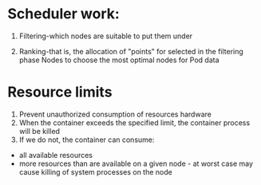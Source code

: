 # Scheduler work:

1. Filtering-which nodes are suitable
to put them under

2. Ranking-that is, the allocation of "points" for selected in the filtering phase Nodes to choose the most optimal nodes for Pod data

# Resource limits
1) Prevent unauthorized consumption of resources
hardware
2) When the container exceeds the specified limit, the container process will be killed
3) If we do not, the container can consume:
- all available resources
- more resources than are available on a given node - at worst case may cause killing of system processes on the node